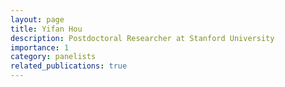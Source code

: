 ```yaml
---
layout: page
title: Yifan Hou
description: Postdoctoral Researcher at Stanford University
importance: 1
category: panelists
related_publications: true
---
```



